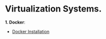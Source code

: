 # Virtualization Systems.

**1. Docker**:
* [Docker Installation](https://github.com/sanesan/docker4linux/blob/master/Docker.md)





